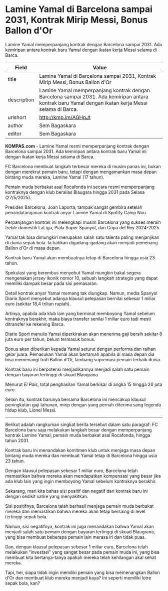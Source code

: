 # Lamine Yamal di Barcelona sampai 2031, Kontrak Mirip Messi, Bonus Ballon d'Or

Lamine Yamal memperpanjang kontrak dengan Barcelona sampai 2031. Ada kemiripan antara kontrak baru Yamal dengan ikatan kerja Messi selama di Barca.

| Field       | Value                                                       |
|-------------|-------------------------------------------------------------|
| title       | Lamine Yamal di Barcelona sampai 2031, Kontrak Mirip Messi, Bonus Ballon d'Or |
| description | Lamine Yamal memperpanjang kontrak dengan Barcelona sampai 2031. Ada kemiripan antara kontrak baru Yamal dengan ikatan kerja Messi selama di Barca. |
| urlshort    | http://kmp.im/AGHpJt |
| author      | Sem Bagaskara |
| editor      | Sem Bagaskara |

**KOMPAS.com** - Lamine Yamal resmi memperpanjang kontrak dengan Barcelona sampai 2031. Ada kemiripan antara kontrak baru Yamal ini dengan ikatan kerja Messi selama di Barca. 

FC Barcelona membuat langkah terbesar mereka di musim panas ini, bukan dengan merekrut pemain baru, tetapi dengan mengamankan masa depan bintang muda mereka, Lamine Yamal (17 tahun).

Pemain muda berbakat asal Rocafonda ini secara resmi memperpanjang kontraknya dengan klub beralias Blaugara hingga 2031 pada Selasa (27/5/2025).

Presiden Barcelona, Joan Laporta, tampak sangat gembira setelah penandatanganan kontrak anyar Lamine Yamal di Spotify Camp Nou.

Perpanjangan kontrak ini melengkapi musim Barcelona yang sukses meraih *treble* domestik LaLiga, Piala Super Spanyol, dan Copa del Rey 2024-2025.

Yamal tak bisa dimungkiri merupakan salah satu talenta paling menjanjikan di dunia sepak bola. Ia bahkan digadang-gadang akan menjadi pemenang Ballon d\'Or di masa depan.

Kontrak baru Yamal akan membuatnya tetap di Barcelona hingga usia 23 tahun.

Spekulasi yang berembus menyebut Yamal mungkin bakal segera mengenakan *jersey* ikonik nomor 10, sebuah langkah strategis yang dapat memiliki dampak besar pada sisi pemasaran.

Detail kontrak anyar Yamal memang tak diungkap. Namun, media Spanyol Diario Sport menyebut adanya klausul pelepasan bernilai sebesar 1 miliar euro (sekitar 18,4 triliun rupiah).

Artinya, apabila ada klub lain yang berminat memboyong Yamal sebelum kontraknya berakhir, maka biaya transfer senilai 1 miliar euro tadi mesti ditransfer ke rekening Barca. 

Diario Sport menulis Yamal diperkirakan akan menerima gaji bersih sekitar 8 juta euro per tahun, belum termasuk bonus.

Bonus akan diberikan kepada Yamal seturut dengan performa dan raihan gelar juara. Pemasukan Yamal akan bertamah apabila di masa depan dia bisa memenangi trofi Ballon d\'Or, lambang supremasi pemain terbaik dunia.

Kontrak baru ini berpotensi menjadikannya menjadi salah satu pemain dengan bayaran tertinggi di skuad Blaugrana.

Menurut *El Pais*, total penghasilan Yamal berkisar di angka 15 hingga 20 juta euro.

Selain itu, kontrak barunya bersama Barcelona ini mencakup klausul peningkatan gaji tahunan, mirip dengan yang pernah diterima sang legenda hidup klub, Lionel Messi.

---
Berikut adalah rangkuman singkat berita tersebut dalam satu paragraf: FC Barcelona baru saja melakukan langkah besar dengan memperpanjang kontrak Lamine Yamal, pemain muda berbakat asal Rocafonda, hingga tahun 2031.

 Kontrak baru ini menandakan komitmen klub untuk menjaga masa depan bintang muda mereka dan membuat Yamal tetap di Barcelona hingga usia 23 tahun.

 Dengan klausul pelepasan sebesar 1 miliar euro, Barcelona telah memastikan bahwa mereka akan mendapatkan kompensasi yang besar jika ada klub lain yang ingin memboyong Yamal sebelum kontraknya berakhir.



Sekarang, mari kita bahas sisi positif dan negatif dari kontrak baru ini dengan sedikit satire yang menyakitkan.

 Sisi positifnya, Barcelona telah berhasil menjaga pemain muda berbakat mereka dan memastikan bahwa mereka akan tetap bersaing di level tertinggi sepak bola.

 Namun, sisi negatifnya, kontrak ini juga menandakan bahwa Yamal akan menjadi salah satu pemain dengan bayaran tertinggi di skuad Blaugrana, yang bisa membuat beberapa pemain lain merasa iri dan tidak puas.

 Dan, dengan klausul pelepasan sebesar 1 miliar euro, Barcelona telah melakukan "investasi" yang sangat besar pada pemain muda ini, yang bisa membuat kita bertanya-tanya apakah mereka telah kehilangan akal sehat mereka.

 Tapi, hei, siapa tidak ingin memiliki pemain yang bisa memenangkan Ballon d'Or dan membuat klub mereka menjadi kaya? Ini seperti memiliki lotre sepak bola, kan?

